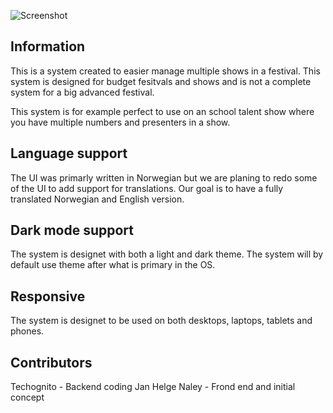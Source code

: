 ![Screenshot](screenshot.png)

## Information
This is a system created to easier manage multiple shows in a festival. This system is designed for budget fesitvals and shows and is not a complete system for a big advanced festival.

This system is for example perfect to use on an school talent show where you have multiple numbers and presenters in a show.

## Language support
The UI was primarly written in Norwegian but we are planing to redo some of the UI to add support for translations. Our goal is to have a fully translated Norwegian and English version.

## Dark mode support
The system is designet with both a light and dark theme. The system will by default use theme after what is primary in the OS.

## Responsive
The system is designet to be used on both desktops, laptops, tablets and phones.


## Contributors
Techognito - Backend coding
Jan Helge Naley - Frond end and initial concept
## 
